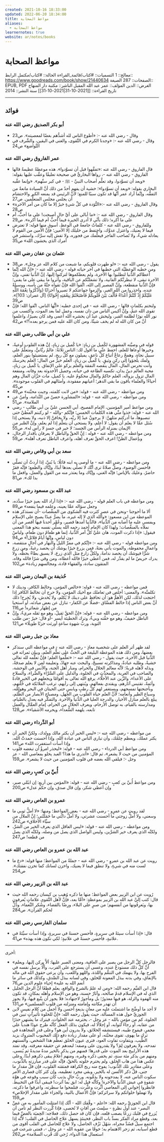 ```yaml
---
created: 2021-10-16 18:33:00
updated: 2022-06-20 18:34:00
title: مواعظ الصحابة
aliases:
  - مواعظ الصحابة
learnernotes: true
website: ar/notes/books
---
```


# مواعظ الصحابة

معالج:: 1
التسميات:: #كتاب/قائمة_القراءة
الحالة:: #كتاب/مكتمل
الرابط:: <https://www.goodreads.com/book/show/21440634>
الصفحات:: 287
الصيغة:: EPUB, PDF
الغرض:: الدين
المؤلف:: عمر عبد الله المقبل
الناشر:: مكتبة دار المنهاج
تاريخ القراءة:: [[2021-10-31|2021-10-31]]
سنة النشر:: 2014

---

## فوائد

### أبو بكر الصديق رضي الله عنه

- وقال - رضي الله عنه -: «أطوع الناس لله أشدُّهم بغضًا لمعصيته». ص23
- وقال - رضي الله عنه -: «وجدنا الكرم في التَّقوى، والغنى في اليقين، والشَّرف في التَّواضع» ص24

### عمر الفاروق رضي الله عنه

- قال الفاروق - رضي الله عنه :«تفقَّهوا قبل أن تسوَّدوا».
  هذه موعظةٌ عظيمةٌ قالها الفاروق - رضي الله عنه -، رواها البخاريُّ في صحيحة تعليقًا وعقَّب عليها بقوله:
  «وبعد أن تسوَّدوا، وقد تعلَّم أصحاب النبيِّ - ﷺ - في كبر سنِّهم».
  «وإنما عقَّبه البخاري بقوله: «وبعد أن تسوَّدوا»؛ خشية أن يفهم أحدٌ من ذلك أنَّ السيادة مانعةٌ من التفقُّه، وإنَّما أراد عمر أنَّها قد تكون سببًا للمنع؛ لأنَّ الرئيس قد يمنعه الكبر والاحتشام أن يجلس مجلس المتعلِّمين. ص27
- وقال الفاروق - رضي الله عنه -:«التُّؤدة في كلِّ شيءٍ خيرٌ إلا ما كان من أمر الآخرة» ص28
- وقال الفاروق - رضي الله عنه -: «ما أبالي على أيِّ حالٍ أصبحت! على ما أحبُّ، أم على ما أكره؛ ذلك بأنِّي لا أدري الخيرة فيما أحبُّ أم فيما أكره». ص29
- وللفاروق - رضي الله عنه - كلماتٌ جامعةٌ في الوعظ، أسوق منها قوله: لا تعترض فيما لا يعنيك، واعتزل عدوَّك، واحتفظ من خليلك إلا الأمين؛ فإنَّ الأمين من القوم لا يعادله شيءٌ، ولا تُصاحب الفاجر فيعلِّمك من فجوره، ولا تفش إليه سرَّك، واستشر في أمرك الذي يخشون الله» ص35

### عثمان بن عفان رضي الله عنه

- يقول - رضي الله عنه -: «لو طهرت قلوبكم، ما شبعت من كلام الله عز وجل». ص38
- ومن خطبه الوعظيَّة التي خطبها في آخر حياته قوله - رضي الله عنه -:
  «إنَّ الله إنَّما أعطاكم الدُّنيا لتطلبوا بها الآخرة، ولم يعطكموها لتركنوا إليها، إنَّ الدُّنيا تفنى، وإنَّ الآخرة تبقى، لا تبطرنَّكم الفانية، ولا تشغلنَّكم عن الباقية، وآثروا ما يبقى على ما يفنى؛ فإنَّ الدُّنيا منقطعة، وإنَّ المصير إلى الله، اتَّقوا الله فإنَّ تقواه جنَّةٌ من بأسه، ووسيلةٌ عنده، واحذروا من الله الغير، والزموا جماعتكم لا تصيروا أحزابًا {وَاذْكُرُوا نِعْمَةَ اللَّهِ عَلَيْكُمْ إِذْ كُنْتُمْ أَعْدَاءً فَأَلَّفَ بَيْنَ قُلُوبِكُمْ فَأَصْبَحْتُمْ بِنِعْمَتِهِ إِخْوَانًا} [آل عمران: 103]». ص39
- ولنختم بكلماتٍ قالها - رضي الله عنه - في إحدى خطبه: «أيُّها الناس، اتَّقوا الله؛ فإنَّ تقوى الله غنمٌ، وإنَّ أكيس الناس من دان نفسه، وعمل لما بعد الموت، واكتسب من نور الله نورًا لظلمة القبر، وليخش عبدٌ أن يحشره الله أعمى وقد كان بصيرًا، واعلموا أنَّ من كان الله له لم يخف شيئًا، ومن كان الله عليه فمن يرجو بعده؟!» ص42

### علي بن أبي طالب رضي الله عنه

- قوله في وصيَّته المشهورة لكُميل بن زيادٍ: «يا كُميل بن زيادٍ، إنَّ هذه القلوب أوعيةٌ، وخيرها أوعاها للعلم، احفظ عنِّي ما أقول لك: الناس ثلاثةٌ: عالمٌ ربَّانيٌّ، ومتعلِّمٌ على سبيل نجاةٍ، وهمجٌ رعاعٌ أتباع كلِّ ناعقٍ، يميلون مع كلِّ ريحٍ، لم يستضيئوا بنور العلم، ولمك يلجؤوا إلى ركنٍ وثيقٍ. يا كُميل بن زيادٍ، العلم خيرٌ من المال؛ العلم يحرسك وأنت تحرس المال، المال ينقصه النفقة والعلم يزكو على الإنفاق. يا كُميل بن زيادٍ، محبة العالم دينٌ يدان، تكسبه الطاعة في حياته، وجميل الأحدوثة بعد وفاته، ومنفعة المال تزول بزواله، العلم حاكمٌ والمال محكومٌ عليه. يا كميل، مات خزَّان المال وهم أحياءٌ! والعلماء باقون ما بقي الدهر؛ أعيانهم مفقودة، وأمثالهم في القلوب موجودة». ص45
- ومن مواعظه - رضي الله عنه - قوله: «من لانت كلمته، وجبت محبَّته» ص49
- ومن مواعظه - رضي الله عنه - قوله: «المشاورة حصنٌ من النَّدامة، وأمنٌ عن الملامة». ص51
- ومن مواعظ أمير المؤمنين، الإمام الفصيح، أبي الحسن عليِّ بن أبي طالبٍ - رضي الله عنه - قوله: خذوا منِّي هذه الكلمات الخمس؛ فإنَّكم -والله - لو ركبتم المطيَّ حتى تنصبوها، ما أدركتم مثلهنَّ: لا يرجونَّ عبدٌ إلا ربَّه، ولا يخافنَّ إلا ذنبه، ولا يستحي إذا سُئل عمَّا لا يعلم أن يقول: لا أعلم، ولا يستحي أن يتعلَّم إذا لم يعلم، وإنَّ الصَّبر من الإيمان بمنزلة الرأس من الجسد؛ لا خير في جسدٍ لا رأس له». ص55
- ومن مواعظه - رضي الله عنه - قوله : إنَّ الحقَّ والباطل لا يعرفان بأقدار الرجال، وبإعمال الظنِّ! اعرف الحقَّ تعرف أهله، واعرف الباطل تعرف أهله». ص59

### سعد بن أبي وقاص رضي الله عنه

- ومن مواعظه - رضي الله عنه - ما أوصى به ابنه قائلًا: يا بُنيَّ، إذا أردتَّ أن تصلِّي فأحسن الوضوء، وصلِّ صلاةً ترى أنَّك لا تصلِّي بعدها أبدًا، وإيَّاك والطمع؛ فإنَّه فقرٌ حاضرٌ، وعليك بالإياس؛ فإنَّه الغنى، وإيَّاك وما يعتذر منه من القول والعمل، وافعل ما بدا لك». ص81

### عبد الله بن مسعود رضي الله عنه

- ومن مواعظه في باب العلم قوله - رضي الله عنه -: «إذا أراد الله بعبدٍ خيرًا سدَّده، وجعل سؤاله عمَّا يعينه، وعلمه فيما ينفعه» ص89
- ألا ما أحوجنا -ونحن في عصرٍ كثرت فيه الشكوى من المنغِّصات -أن نستذكر هذه الموعظة من ابن مسعودٍ: «والله الذي لا إله غيره، ما يضرُّ عبدًا يصبح على الإسلام ويمسي عليه ما أصابه من الدُّنيا»، فالدُّنيا أمدها قصير، وعُمْر أحدنا فيها أقصر من أن نملأه بالمنغِّصات؛ ولهذا كان الإمام أحمد رحمه الله يسلِّي نفسه بنحو هذا المعنى فيقول: «إذا ذكرت الموت، هان عليَّ كلُّ أمر الدُّنيا، إنما هو طعامٌ دون طعامٍ، ولباسٌ دون لباسٍ، وإنَّها أيامٌ قلائل!» ص94
- ومن مواعظه قوله - رضي الله عنه -: «إنَّكم في ممرِّ الليل والنهار في آجالٍ منتقصة، وأعمالٍ محفوظة، والموت يأتي بغتةً، فمن يزرع خيرًا يوشك أن يحصد رغبةً، ومن زرع شرًّا فيوشك أن يحصد ندامةً، ولكلِّ زارع مثل الذي زرع، لا يسبق بطاءٌ بحظِّه، ولا يدرك حريصٌ ما لم يقدَّر له، فمن أعطي خيرًا فالله أعطاه، ومن وقي شرًا فالله وقاه، المتقون سادة، والفقهاء قادة، ومجالسهم زيادة» ص102

### حُذيفة بن اليمان رضي الله عنه

- فمن مواعظه - رضي الله عنه - قوله:
  «خالص المؤمن، وخالط الكافر، ودينك لا تكلمنَّه».
  والمعنى: أخلص في تعاملك مع أخيك المؤمن، ولا حرج أن تخالط الكافر إذا احتجت لذلك، لكن الأهمُّ هو: أن تحافظ على دينك لا يُكلم، ولا يُخدش، ولا يُجرح! ذلك أنَّ بعض الناس إذا خالط الفسَّاق -فضلًا عن الكفار- تنازل عن بعض مبادئه، أو استحيا من إظهار شعائره! ص116
- ومن مواعظه - رضي الله عنه - قوله: «إنَّ الحقَّ ثقيلٌ، وهو مع ثقله مريءٌ، وإنَّ الباطل خفيفٌ، وهو مع خفَّته وبيءٌ، وترك الخطيئة أيسر -أو قال: خيرٌ -من طلب التوبة، وربَّ شهوة ساعةٍ أورثت حزنًا طويلًا» ص121

### معاذ بن جبل رضي الله عنه

- لقد ظهر أثر العلم على شخصية معاذٍ - رضي الله عنه - في مواعظه التي سنذكر بعضها، ومن ذلك هذه الموعظة البليغة في الحثِّ على تعلُّم العلم، وبيان ثمراته في الدُّنيا قبل الآخرة، حيث يقول - رضي الله عنه -:
  «تعلَّموا العلم؛ فإنَّ تعلُّمه لله تعالى خشيةٌ، وطلبه عبادةٌ، ومذاكرته تسبيحٌ، والبحث عنه جهادٌ، وتعليمة لمن لا يعلم صدقةٌ، وبذله لأهله قربةٌ؛ لأنَّه معالم الحلال والحرام، ومنار أهل الجنة، والأنس في الوحشة، والصاحب في الغربة، والمحدِّث في الخلوة، والدليل على السَّرَّاء والضَّراء، والسلاح على الأعداء، والزَّين عند الأخلَّاء، يرفع الله تعالى به أقوامًا ويجعلهم في الخير قادةً وأئمةً، تقتبس آثارهم، ويقتدي بفعالهم، ويُنتهى إلى رأيهم، ترغب الملائكة في خُلَّتهم، وبأجنحتها تمسحهم، ويستغفر لهم كلُّ رطبٍ ويابسٍ حتى الحيتان في البحر وهوامُّه، وسباع الطير وأنعامه؛ لأنَّ العلم حياة القلوب من الجهل، ومصباح الأبصار من الظُّلم، يبلغ بالعلم منازل الأخيار، والدرجة العليا في الدُّنيا والآخرة. والتفكُّر فيه يعدل بالصِّيام، ومدارسته بالقيام، به توصل الأرحام، ويعرف الحلال من الحرام، إمام العمَّال والعمل تابعه، يلهمه السُّعداء، ويحرمه الأشقياء». ص128

### أبو الدَّرداء رضي الله عنه

- من مواعظه - رضي الله عنه -: «ليس الخير أن يكثر مالك وولدك، ولكنَّ الخير أن يكثر عملك، ويعظم حِلمُك، وأن تباري الناس في عبادة الله، وإذا أحسنت حمدتَّ الله، وإذا أسأت استغفرت الله» ص141
- ومن مواعظ أبي الدرداء - رضي الله عنه - قوله: «ليحذر امرؤٌ أن تبغضه قلوب المؤمنين من حيث لا يشعر»، ثم قال: «أتدري ما هذا؟ العبد يخلو بمعاصي الله - عز وجل -؛ فيلقي الله بغضه في قلوب المؤمنين من حيث لا يشعر». ص159

### أُبيِّ بن كعبٍ رضي الله عنه

- ومن مواعظ أُبيِّ بن كعبٍ - رضي الله عنه - قوله: «المؤمن بين أربعٍ: إن ابتُلي صبر، وإن أعطي شكر، وإن قال صدق، وإن حكم عدل» ص200

### عمرو بن العاص رضي الله عنه

- لقد رويت عن عمرٍو - رضي الله عنه - بعض المواعظ؛ ومنها: «لا أملُّ ثوبي ما وسعني، ولا أملُّ زوجتي ما أحسنت عشرتي، ولا أملُّ دابَّتي ما حَمَلَتْني؛ إنَّ الملال من سيِّاء الأخلاق» ص242
- ومن مواعظه - رضي الله عنه - قوله: «ليس العاقل الذي يعرف الخير من الشرِّ، ولكنَّه الذي يعرف خير الشرَّين، وليس الواصل الذي يصل من وصله، ولكنَّه الذي يصل من قطعه! ص247

### عبد الله بن عمرو بن العاص رضي الله عنه

- رويت عن عبد الله بن عمروٍ - رضي الله عنه - جملةٌ من المواعظ؛ منها قوله: «دع ما لست منه في شيءٍ، ولا تنطق فيما لا يعنيك، واخزن لسانك كما تخزن نفقتك». ص254

### عبد الله بن الزبير رضي الله عنه

- رُويت عن ابن الزبير بعض المواعظ؛ منها ما ذكره وُهيب بن كيسان رحمه الله حيث قال: كتب إليَّ عبد الله بن الزبير بموعظةٍ: «أمَّا بعد، فإنَّ لأهل التَّقوى علاماتٍ يُعرفون بها، ويَعرِفُونها من أنفسهم؛ من صبرٍ على البلاء، ورِضًا بالقضاء، وشُكر النَّعماء، وذُلٍّ لحكم القرآن». ص284

### سلمان الفارسي رضي الله عنه

- قال: «إذا أسأت سيئةً في سريرةٍ، فأحسن حسنةً في سريرةٍ، وإذا أسأت سيِّئةً في علانيةٍ، فأحسن حسنةً في علانيةٍ؛ لكي تكون هذه بهذه» ص41.

---

أخرى:

- «فالرجل كلَّ الرجل من يصبر على العافية، ومعنى الصبر عليها: ألاَّ يركن إليها، ويعلم أنَّ كلَّ ذلك مستودعٌ عنده، وعسى أن يسترجع على القرب، وألَّا يرسل نفسه في الفرح بها، ولا ينهمك في التنعُّم واللذة، واللهو واللعب، وأن يرعى حقوق الله في ماله بالإنفاق، وفي بدنه ببذل المعونة للخلق، وفي لسانه ببذل الصِّدق، وكذلك في سائر ما أنعم الله به عليه» إحياء علوم الدين ص76
- قال ابن القيِّم رحمه الله: «ومن له علمٌ بالشرع والواقع، يعلم قطعًا أنَّ الرجل الجليل الذي له في الإسلام قدمٌ صالحه، وآثارٌ حسنة، وهو من الإسلام وأهله بمكانٍ، قد تكون منه الهفوة والزلة، هو فيها معذورٌ؛ بل ومأجورٌ لاجتهاده؛ فلا يجوز أن يتَّبع فيها، ولا يجوز أن تهدر مكانته وإمامته ومنزلته من قلوب المسلمين» ص131
- لا أجد ما أوضِّح ما اشتملت عليه من معانٍ بديعةٍ أحسن ولا أجمل من كلامٍ نفيسٍ لابن الجوزيِّ حول هذه المسألة، حيث يقول رحمه الله: «إنَّ للخلوة تأثيراتٍ تبين في الجلوة، كم من مؤمنٍ بالله - عز وجل -، يحترمه عند الخلوات، فيترك ما يشتهي حذرًا من عقابه، أو رجاءً لثوابه، أو إجلالًا له، فيكون بذلك الفعل كأنَّه طرح عودًا هندياً على مجمرٍ، فيفوح طيبه، فيستنشقه الخلائق، ولا يدرون أين هو؟ وعلى قدرٍ المجاهدة في ترك ما يهوى، تقوى محبَّته، أو على مقدار زيادة دفع ذلك المحبوب المتروك يزيد الطِّيب، ويتفاوت تفاوت العود، فترى عيون الخلق تعظِّم هذا الشخص، وألسنتهم تمدحه، ولا يعرفون لِمَ؟ ولا يقدرون على وصفه؛ لبعدهم عن حقيقة معرفته. وقد تمتد هذه الأراييح بعد الموت على قدرها؛ فمنهم من يذكر بالخير مدةً مديدةً ثم يُنسى، ومنهم من يذكر مئة سنةٍ، ثم يخفى ذكره وقبره، ومنهم أعلامٌ يبقى ذكرهم أبدًا. وعلى عكس هذا من هاب الخلق، ولم يحترم خلوته بالحقّ، فإنَّه على قدر مبارزته بالذُّنوب، وعلى مقادير تلك الذُّنوب؛ يفوح منه ريح الكراهة فمتقته القلوب، فإن قلَّ مقدار ما جنى، قلَّ ذكر الألسن له بالخير، وبقي مجرد تعظيمه، وإن كثر كان قصارى الأمر سكوت الناس عنه، لا يمدحونه ولا يذمُّونه. وربَّ خالٍ بذنب كان سبب وقوعه في هوَّة شقوةٍ في عيش الدُّنيا والآخرة! وكأنَّه قيل له: ابق بما آثرت! فيبقى أبدًا في التخبيط. فانظروا إخواني إلى المعاصي أثَّرت وعثَّرت، فتلمحوا ما سطرته، واعرفوا ما ذكرته، ولا تهملوا خلواتكم ولا سرائركم؛ فإنَّ الأعمال بالنية، والجزاء على مقدار الإخلاص» ص159
- قال ابن الجوزيِّ رحمه الله: «اعلم - وفَّقك الله - أنَّك إذا امتثلت المأمور به من غضِّ البصر- عند أول نظرةٍ - سلِمتَ من آفاتٍ لا تُحصى، فإذا كَّررت النظر لم تأمن أن يُزرع في قلبك زرعًا يصعب قلعه، فإن كان قد حصل ذلك، فعلاجه: الحِميَة بالغضِّ فيما بعد، وقطع مراد الفكر بسدِّ باب النظر، فحينئذٍ يسهل علاج الحاصل في القلب؛ لأنَّه إذا اجتمع سيلٌ فسُدَّ مجراه، سَهُلَ نَزْف الحاصل، ولا علاج للحاصل في القلب أقوى من قطع أسبابه، ثم زجر الاهتمام به؛ خوفًا من عقوبة الله - عز وجل -، فمتى شرعت في استعمال هذا الدواء، رُجي لك قُرب السلامة» ص262
